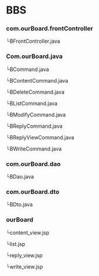 # BBS <JSP with MVC Pattern>
<html><body>
<h3>com.ourBoard.frontController</h3>
	└BFrontController.java

<h3>Com.ourBoard.java</h3>
<p>  └BCommand.java </p>
<p>  └BContentCommand.java </p>
<p>  └BDeleteCommand.java </p>
<p>  └BListCommand.java </p>
<p>  └BModifyCommand.java </p>
<p>  └BReplyCommand.java </p>
<p>  └BReplyViewCommand.java </p>
<p>  └BWriteCommand.java </p>

<h3>com.ourBoard.dao</h3>
<p>	└BDao.java </p>

<h3>com.ourBoard.dto</h3>
<p>	└BDto.java </p>

<h3>ourBoard</h3>
<p>	└content_view.jsp </p>
<p>	└list.jsp </p>
<p>	└reply_view.jsp </p>
<p>	└write_view.jsp </p>
